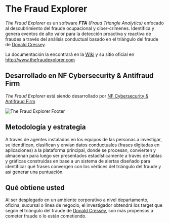 # The Fraud Explorer

*The Fraud Explorer* es un software _**FTA** (Fraud Triangle Analytics)_ enfocado al descubrimiento del fraude ocupacional y ciber-crímenes. Identifica y genera eventos de alto valor para la detección proactiva y reactiva de fraudes a través del análisis conductual basado en el triángulo del fraude de [Donald Cressey](https://en.wikipedia.org/wiki/Donald_Cressey). 

La documentación la encontrará en la [Wiki](https://github.com/nfsecurity/the-fraud-explorer/wiki) y su sitio oficial en http://www.thefraudexplorer.com

## Desarrollado en NF Cybersecurity & Antifraud Firm

*The Fraud Explorer* está siendo desarrollado por [NF Cybersecurity & Antifraud Firm](http://www.nfsec.company)

![The Fraud Explorer Footer](http://www.thefraudexplorer.com/img/mainPictureFooter.png)

## Metodología y estrategia

A través de agentes instalados en los equipos de las personas a investigar, se identifican, clasifican y envían datos conductuales (frases digitadas en aplicaciones) a la plataforma principal, donde se procesan, convierten y almacenan para luego ser presentados estadísticamente a través de tablas y gráficas construidas en base a un sistema de alertas diseñado para identificar qué frases convergen con los vértices del triángulo del fraude y así generar una puntuación.

## Qué obtiene usted

Al ser desplegado en un ambiente corporativo a nivel departamento, oficina, sucursal o linea de negocio, el investigador obtendrá los target que según el triángulo del fraude de [Donald Cressey](https://en.wikipedia.org/wiki/Donald_Cressey), son más propensos a cometer fraude o lo están cometiendo.
